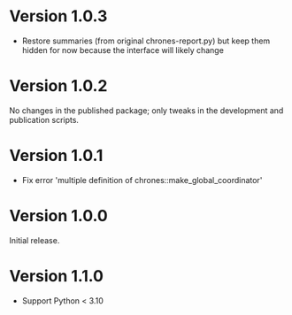 <!--
Copyright 2020-2022 Laurent Cabaret
Copyright 2020-2022 Vincent Jacques
-->

# Version 1.0.3

- Restore summaries (from original chrones-report.py) but keep them hidden for now because the interface will likely change

# Version 1.0.2

No changes in the published package; only tweaks in the development and publication scripts.

# Version 1.0.1

- Fix error 'multiple definition of chrones::make_global_coordinator'

# Version 1.0.0

Initial release.

# Version 1.1.0

- Support Python < 3.10
